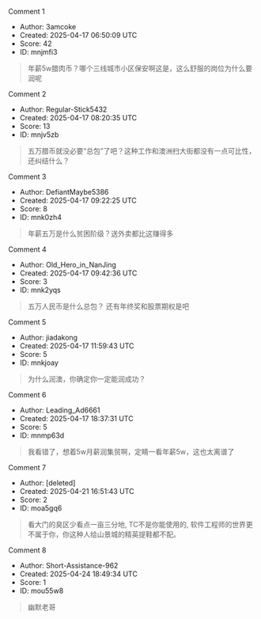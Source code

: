 Comment 1

- Author: 3amcoke
- Created: 2025-04-17 06:50:09 UTC
- Score: 42
- ID: mnjmfi3

> 年薪5w腊肉币？哪个三线城市小区保安啊这是，这么舒服的岗位为什么要润呢

Comment 2

- Author: Regular-Stick5432
- Created: 2025-04-17 08:20:35 UTC
- Score: 13
- ID: mnjv5zb

> 五万腊币就没必要“总包”了吧？这种工作和澳洲扫大街都没有一点可比性，还纠结什么？

Comment 3

- Author: DefiantMaybe5386
- Created: 2025-04-17 09:22:25 UTC
- Score: 8
- ID: mnk0zh4

> 年薪五万是什么贫困阶级？送外卖都比这赚得多

Comment 4

- Author: Old_Hero_in_NanJing
- Created: 2025-04-17 09:42:36 UTC
- Score: 3
- ID: mnk2yqs

> 五万人民币是什么总包？ 还有年终奖和股票期权是吧

Comment 5

- Author: jiadakong
- Created: 2025-04-17 11:59:43 UTC
- Score: 5
- ID: mnkjoay

> 为什么润澳，你确定你一定能润成功？

Comment 6

- Author: Leading_Ad6661
- Created: 2025-04-17 18:37:31 UTC
- Score: 5
- ID: mnmp63d

> 我看错了，想着5w月薪润集贸啊，定睛一看年薪5w，这也太离谱了

Comment 7

- Author: [deleted]
- Created: 2025-04-21 16:51:43 UTC
- Score: 2
- ID: moa5gq6

> 看大门的臭区少看点一亩三分地, TC不是你能使用的, 软件工程师的世界更不属于你，你这种人给山景城的精英提鞋都不配。

Comment 8

- Author: Short-Assistance-962
- Created: 2025-04-24 18:49:34 UTC
- Score: 1
- ID: mou55w8

> 幽默老哥
